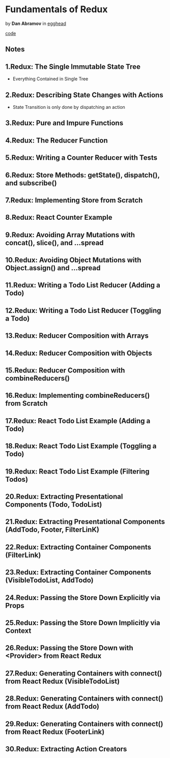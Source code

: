 # Fundamentals of Redux

by **Dan Abramov** in [egghead](https://egghead.io/courses/fundamentals-of-redux-course-from-dan-abramov-bd5cc867)

[code](https://github.com/eggheadio-projects/getting-started-with-redux)

## Notes

## 1.Redux: The Single Immutable State Tree

* Everything Contained in Single Tree

## 2.Redux: Describing State Changes with Actions

* State Transition is only done by dispatching an action

## 3.Redux: Pure and Impure Functions

## 4.Redux: The Reducer Function

## 5.Redux: Writing a Counter Reducer with Tests

## 6.Redux: Store Methods: getState(), dispatch(), and subscribe()

## 7.Redux: Implementing Store from Scratch

## 8.Redux: React Counter Example

## 9.Redux: Avoiding Array Mutations with concat(), slice(), and ...spread

## 10.Redux: Avoiding Object Mutations with Object.assign() and ...spread

## 11.Redux: Writing a Todo List Reducer (Adding a Todo)

## 12.Redux: Writing a Todo List Reducer (Toggling a Todo)

## 13.Redux: Reducer Composition with Arrays

## 14.Redux: Reducer Composition with Objects

## 15.Redux: Reducer Composition with combineReducers()

## 16.Redux: Implementing combineReducers() from Scratch

## 17.Redux: React Todo List Example (Adding a Todo)

## 18.Redux: React Todo List Example (Toggling a Todo)

## 19.Redux: React Todo List Example (Filtering Todos)

## 20.Redux: Extracting Presentational Components (Todo, TodoList)

## 21.Redux: Extracting Presentational Components (AddTodo, Footer, FilterLinK)

## 22.Redux: Extracting Container Components (FilterLink)

## 23.Redux: Extracting Container Components (VisibleTodoList, AddTodo)

## 24.Redux: Passing the Store Down Explicitly via Props

## 25.Redux: Passing the Store Down Implicitly via Context

## 26.Redux: Passing the Store Down with &lt;Provider&gt; from React Redux

## 27.Redux: Generating Containers with connect() from React Redux (VisibleTodoList)

## 28.Redux: Generating Containers with connect() from React Redux (AddTodo)

## 29.Redux: Generating Containers with connect() from React Redux (FooterLink)

## 30.Redux: Extracting Action Creators
